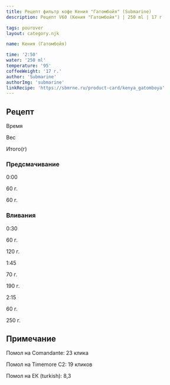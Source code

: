 ```yaml
---
title: Рецепт фильтр кофе Кения "Гатомбойя" (Submarine)
description: Рецепт V60 (Кения "Гатомбойя") | 250 ml | 17 г

tags: pourover
layout: category.njk

name: Кения (Гатомбойя)

time: '2:50'
water: '250 ml'
temperature: '95'
coffeeWeight: '17 г.'
author: 'Submarine'
authorImg: 'submarine'
linkRecipe: 'https://sbmrne.ru/product-card/kenya_gatomboya'
---
```


## Рецепт


<div class="time-line">

Время

Вес

Итого(г)

</div>

### Предсмачивание

<div class="time-line">

0:00

60 г.

60 г.

</div>


### Вливания

<div class="time-line">

0:30

60 г.

120 г.

</div>

<div class="time-line">

1:45

70 г.

190 г.

</div>

<div class="time-line">

2:15

60 г.

250 г.

</div>


<div class="info-warm">

## Примечание

Помол на Comandante: 23 клика

Помол на Timemore C2: 19 кликов

Помол на ЕК (turkish): 8,3
</div>


